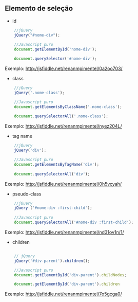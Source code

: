 ## Elemento de seleção

-  id
	
```javascript
	//jQuery
	jQuery("#nome-div");
	
	//Javascript puro
	document.getElementById('nome-div');

	document.querySelector('#nome-div');
```
Exemplo: http://jsfiddle.net/renanmpimentel/0a2oo703/

- class
```javascript
	//jQuery
	jQuery('.nome-class');

	//Javascript puro
	document.getElementsByClassName('.nome-class'); 	
	
	document.querySelectorAll('.nome-class');
```
Exemplo: http://jsfiddle.net/renanmpimentel/nyez204L/

- tag name
```javascript
	//jQuery
	jQuery('div');

	//Javascript puro
	document.getElementsByTagName('div'); 
	
	document.querySelectorAll('div');
```

Exemplo:  http://jsfiddle.net/renanmpimentel/0h5vcyah/

- pseudo-class

```javascript
	//jQuery
	jQuery ('#nome-div :first-child');
	
	//Javascript puro
	document.querySelectorAll('#nome-div :first-child');
```

Exemplo: http://jsfiddle.net/renanmpimentel/nd31ov1n/1/

- children

```javascript

	// jQuery
	jQuery('#div-parent').children();

	//Javascript puro
	document.getElementById('div-parent').childNodes;

	document.getElementById('div-parent').children
```

Exemplo: http://jsfiddle.net/renanmpimentel/7o5gcga0/